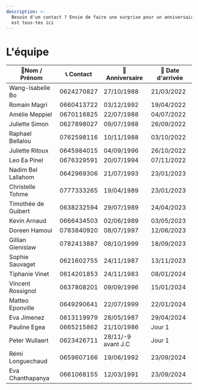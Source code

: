 ```yaml
---
description: >-
  Besoin d'un contact ? Envie de faire une surprise pour un anniversaire ? On
  est tous·tes ici
---
```


# L'équipe

| 👋Nom / Prénom      | 📞 Contact | 🎂 Anniversaire    | 🛬 Date d'arrivée |
| ------------------- | ---------- | ------------------ | ----------------- |
| Wang-Isabelle Bo    | 0624270827 | 27/10/1988         | 21/03/2022        |
| Romain Magri        | 0660413722 | 03/12/1992         | 19/04/2022        |
| Amélie Meppiel      | 0670116825 | 22/07/1988         | 04/07/2022        |
| Juliette Simon      | 0627898027 | 09/07/1988         | 26/09/2022        |
| Raphael Bellalou    | 0762598116 | 10/11/1988         | 03/10/2022        |
| Juliette Ritoux     | 0645984015 | 04/09/1996         | 26/10/2022        |
| Leo Ea Pinel        | 0676329591 | 20/07/1994         | 07/11/2022        |
| Nadim Bel Lallahom  | 0642969306 | 21/07/1993         | 23/01/2023        |
| Christelle Tohme    | 0777333265 | 19/04/1989         | 23/01/2023        |
| Timothée de Guibert | 0638232594 | 29/07/1989         | 24/04/2023        |
| Kevin Arnaud        | 0666434503 | 02/06/1989         | 03/05/2023        |
| Doreen Hamoui       | 0783840920 | 08/07/1997         | 12/06/2023        |
| Gillian Gienislaw   | 0782413887 | 08/10/1999         | 18/09/2023        |
| Sophie Sauvaget     | 0621602755 | 24/11/1987         | 13/11/2023        |
| Tiphanie Vinet      | 0614201853 | 24/11/1983         | 08/01/2024        |
| Vincent Rossignol   | 0637808201 | 09/09/1996         | 15/01/2024        |
| Matteo Eponville    | 0649290641 | 22/07/1999         | 22/01/2024        |
| Eva Jimenez         | 0613119979 | 28/05/1987         | 29/04/2024        |
| Pauline Egea        | 0665215862 | 21/10/1986         | Jour 1            |
| Peter Wullaert      | 0623426711 | 28/11/-9 avant J.C | Jour 1            |
| Rémi Longuechaud    | 0659607166 | 19/06/1992         | 23/09/2024        |
| Eva Chanthapanya    | 0661068155 | 12/03/1991         | 23/09/2024        |

